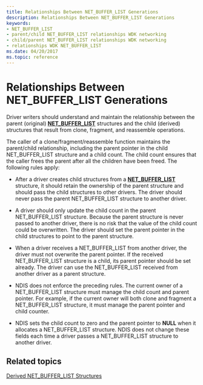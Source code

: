 ```yaml
---
title: Relationships Between NET_BUFFER_LIST Generations
description: Relationships Between NET_BUFFER_LIST Generations
keywords:
- NET_BUFFER_LIST
- parent/child NET_BUFFER_LIST relationships WDK networking
- child/parent NET_BUFFER_LIST relationships WDK networking
- relationships WDK NET_BUFFER_LIST
ms.date: 04/20/2017
ms.topic: reference
---
```


# Relationships Between NET\_BUFFER\_LIST Generations





Driver writers should understand and maintain the relationship between the parent (original) [**NET\_BUFFER\_LIST**](/windows-hardware/drivers/ddi/nbl/ns-nbl-net_buffer_list) structures and the child (derived) structures that result from clone, fragment, and reassemble operations.

The caller of a clone/fragment/reassemble function maintains the parent/child relationship, including the parent pointer in the child NET\_BUFFER\_LIST structure and a child count. The child count ensures that the caller frees the parent after all the children have been freed. The following rules apply:

-   After a driver creates child structures from a [**NET\_BUFFER\_LIST**](/windows-hardware/drivers/ddi/nbl/ns-nbl-net_buffer_list) structure, it should retain the ownership of the parent structure and should pass the child structures to other drivers. The driver should never pass the parent NET\_BUFFER\_LIST structure to another driver.

-   A driver should only update the child count in the parent NET\_BUFFER\_LIST structure. Because the parent structure is never passed to another driver, there is no risk that the value of the child count could be overwritten. The driver should set the parent pointer in the child structures to point to the parent structure.

-   When a driver receives a NET\_BUFFER\_LIST from another driver, the driver must not overwrite the parent pointer. If the received NET\_BUFFER\_LIST structure is a child, its parent pointer should be set already. The driver can use the NET\_BUFFER\_LIST received from another driver as a parent structure.

-   NDIS does not enforce the preceding rules. The current owner of a NET\_BUFFER\_LIST structure must manage the child count and parent pointer. For example, if the current owner will both clone and fragment a NET\_BUFFER\_LIST structure, it must manage the parent pointer and child counter.

-   NDIS sets the child count to zero and the parent pointer to **NULL** when it allocates a NET\_BUFFER\_LIST structure. NDIS does not change these fields each time a driver passes a NET\_BUFFER\_LIST structure to another driver.

## Related topics


[Derived NET\_BUFFER\_LIST Structures](derived-net-buffer-list-structures.md)

 

